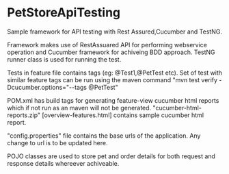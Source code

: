 # PetStoreApiTesting
Sample framework for API testing with Rest Assured,Cucumber and TestNG. 

Framework makes use of RestAssuared API for performing webservice operation and Cucumber framework for achiveing BDD approach.
TestNG runner class is used for running the test.

Tests in feature file contains tags (eg: @Test1,@PetTest etc). Set of test with similar feature tags can be run using the maven command "mvn test verify -Dcucumber.options="--tags @PetTest"

POM.xml has build tags for generating feature-view cucumber html reports which if not run as an maven will not be generated.
"cucumber-html-reports.zip" [overview-features.html] contains sample cucumber html report.

"config.properties" file contains the base urls of the application. Any change to url is to be updated here.

POJO classes are used to store pet and order details for both request and response details whereever achiveable.

